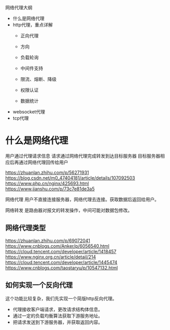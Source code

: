 网络代理大纲
- 什么是网络代理
- http代理，重点详解
    - 正向代理
    - 方向

    - 负载轮询
    - 中间件支持
    - 限流、熔断、降级
    - 权限认证
    - 数据统计
- websocket代理
- tcp代理


# 什么是网络代理
用户通过代理请求信息
请求通过网络代理完成转发到达目标服务器
目标服务器相应后再通过网络代理回传给用户

https://zhuanlan.zhihu.com/p/56271931
https://blog.csdn.net/m0_47404181/article/details/107092503
https://www.php.cn/nginx/425693.html
https://www.jianshu.com/p/73c7e81de3a5

网络代理
用户不直接连接服务器，网络代理去连接。获取数据后返回给用户。

网络转发
是路由器对报文的转发操作，中间可能对数据包修改。


## 网络代理类型

https://zhuanlan.zhihu.com/p/69072041
https://www.cnblogs.com/Anker/p/6056540.html
https://cloud.tencent.com/developer/article/1418457
https://www.nginx.org.cn/article/detail/214
https://cloud.tencent.com/developer/article/1445474
https://www.cnblogs.com/taostaryu/p/10547132.html



## 如何实现一个反向代理
这个功能比较复杂，我们先实现一个简版http反向代理。
- 代理接收客户端请求，更改请求结构体信息。
- 通过一定的负载均衡算法获取下游服务地址。
- 把请求发送到下游服务器，并获取返回内容。
